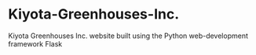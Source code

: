 # Kiyota-Greenhouses-Inc.
Kiyota Greenhouses Inc. website built using the Python web-development framework Flask
